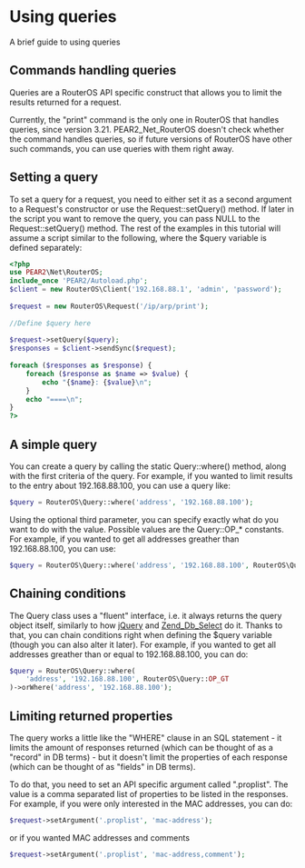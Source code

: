 # Using queries
A brief guide to using queries

## Commands handling queries
Queries are a RouterOS API specific construct that allows you to limit the results returned for a request.

Currently, the "print" command is the only one in RouterOS that handles queries, since version 3.21. PEAR2_Net_RouterOS doesn't check whether the command handles queries, so if future versions of RouterOS have other such commands, you can use queries with them right away.

## Setting a query
To set a query for a request, you need to either set it as a second argument to a Request's constructor or use the Request::setQuery() method. If later in the script you want to remove the query, you can pass NULL to the Request::setQuery() method. The rest of the examples in this tutorial will assume a script similar to the following, where the $query variable is defined separately:

```php
<?php
use PEAR2\Net\RouterOS;
include_once 'PEAR2/Autoload.php';
$client = new RouterOS\Client('192.168.88.1', 'admin', 'password');
 
$request = new RouterOS\Request('/ip/arp/print');
 
//Define $query here
 
$request->setQuery($query);
$responses = $client->sendSync($request);
 
foreach ($responses as $response) {
    foreach ($response as $name => $value) {
        echo "{$name}: {$value}\n";
    }
    echo "====\n";
}
?>
```

## A simple query
You can create a query by calling the static Query::where() method, along with the first criteria of the query. For example, if you wanted to limit results to the entry about 192.168.88.100, you can use a query like:

```php
$query = RouterOS\Query::where('address', '192.168.88.100');
```

Using the optional third parameter, you can specify exactly what do you want to do with the value. Possible values are the Query::OP_* constants. For example, if you wanted to get all addresses greather than 192.168.88.100, you can use:

```php
$query = RouterOS\Query::where('address', '192.168.88.100', RouterOS\Query::OP_GT);
```

## Chaining conditions
The Query class uses a "fluent" interface, i.e. it always returns the query object itself, similarly to how [jQuery](http://jquery.com) and [Zend_Db_Select](http://framework.zend.com/manual/en/zend.db.select.html) do it. Thanks to that, you can chain conditions right when defining the $query variable (though you can also alter it later). For example, if you wanted to get all addresses greather than or equal to 192.168.88.100, you can do:

```php
$query = RouterOS\Query::where(
    'address', '192.168.88.100', RouterOS\Query::OP_GT
)->orWhere('address', '192.168.88.100');
```

## Limiting returned properties
The query works a little like the "WHERE" clause in an SQL statement - it limits the amount of responses returned (which can be thought of as a "record" in DB terms) - but it doesn't limit the properties of each response (which can be thought of as "fields" in DB terms).

To do that, you need to set an API specific argument called ".proplist". The value is a comma separated list of properties to be listed in the responses. For example, if you were only interested in the MAC addresses, you can do:

```php
$request->setArgument('.proplist', 'mac-address');
```

or if you wanted MAC addresses and comments

```php
$request->setArgument('.proplist', 'mac-address,comment');
```
